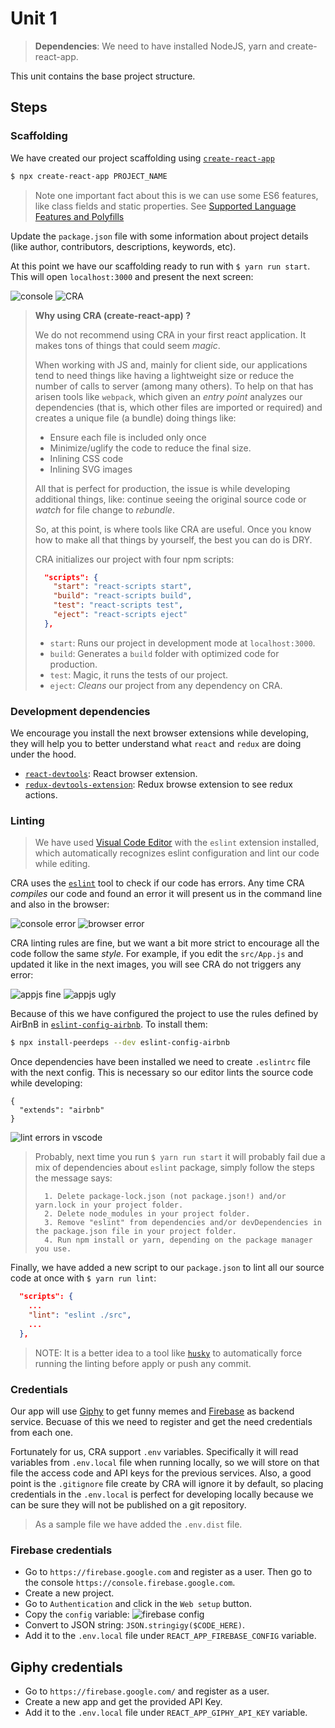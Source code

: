 # Unit 1

> **Dependencies**: We need to have installed NodeJS, yarn and create-react-app.

This unit contains the base project structure.

## Steps

### Scaffolding

We have created our project scaffolding using [`create-react-app`](https://github.com/facebook/create-react-app)

```bash
$ npx create-react-app PROJECT_NAME
```

> Note one important fact about this is we can use some ES6 features, like class fields and static properties. See [Supported Language Features and Polyfills](https://github.com/facebook/create-react-app/blob/master/packages/react-scripts/template/README.md#supported-language-features)

Update the `package.json` file with some information about project details (like author, contributors, descriptions, keywords, etc).

At this point we have our scaffolding ready to run with `$ yarn run start`. This will open `localhost:3000` and present the next screen:

![console](../images/002.png)
![CRA](../images/001.png)

> **Why using CRA (create-react-app) ?**
> 
> We do not recommend using CRA in your first react application. It makes tons of things that could seem *magic*.
>
> When working with JS and, mainly for client side, our applications tend to need things like having a lightweight size or reduce the number of calls to server (among many others). To help on that has arisen tools like `webpack`, which given an *entry point* analyzes our dependencies (that is, which other files are imported or required) and creates a unique file (a bundle) doing things like:
>
> - Ensure each file is included only once
> - Minimize/uglify the code to reduce the final size.
> - Inlining CSS code
> - Inlining SVG images
> 
> All that is perfect for production, the issue is while developing additional things, like: continue seeing the original source code or *watch* for file change to *rebundle*.
> 
> So, at this point, is where tools like CRA are useful. Once you know how to make all that things by yourself, the best you can do is DRY.
>
> CRA initializes our project with four npm scripts:
>
> ```json
>   "scripts": {
>     "start": "react-scripts start",
>     "build": "react-scripts build",
>     "test": "react-scripts test",
>     "eject": "react-scripts eject"
>   },
> ```
> 
> - `start`: Runs our project in development mode at `localhost:3000`.
> - `build`: Generates a `build` folder with optimized code for production.
> - `test`: Magic, it runs the tests of our project.
> - `eject`: *Cleans* our project from any dependency on CRA.

### Development dependencies

We encourage you install the next browser extensions while developing, they will help you to better understand what `react` and `redux` are doing under the hood.

- [`react-devtools`](https://github.com/facebook/react-devtools): React browser extension.
- [`redux-devtools-extension`](https://github.com/zalmoxisus/redux-devtools-extension): Redux browse extension to see redux actions.

### Linting

> We have used [Visual Code Editor](https://code.visualstudio.com) with the `eslint` extension installed, which automatically recognizes eslint configuration and lint our code while editing.

CRA uses the [`eslint`](https://eslint.org/) tool to check if our code has errors. Any time CRA *compiles* our code and found an error it will present us in the command line and also in the browser:

![console error](../images/003.png)
![browser error](../images/004.png)

CRA linting rules are fine, but we want a bit more strict to encourage all the code follow the same *style*. For example, if you edit the `src/App.js` and updated it like in the next images, you will see CRA do not triggers any error:

![appjs fine](../images/005.png)
![appjs ugly](../images/006.png)

Because of this we have configured the project to use the rules defined by AirBnB in [`eslint-config-airbnb`](https://www.npmjs.com/package/eslint-config-airbnb). To install them:

```bash
$ npx install-peerdeps --dev eslint-config-airbnb
```

Once dependencies have been installed we need to create `.eslintrc` file with the next config. This is necessary so our editor lints the source code while developing:
  ```
  {
    "extends": "airbnb"
  }
  ```
![lint errors in vscode](../images/007.png)

> Probably, next time you run `$ yarn run start` it will probably fail due a mix of dependencies about `eslint` package, simply follow the steps the message says:
> 
>   ```
>     1. Delete package-lock.json (not package.json!) and/or yarn.lock in your project folder.
>     2. Delete node_modules in your project folder.
>     3. Remove "eslint" from dependencies and/or devDependencies in the package.json file in your project folder.
>     4. Run npm install or yarn, depending on the package manager you use.
>   ```

Finally, we have added a new script to our `package.json` to lint all our source code at once with `$ yarn run lint`:

```json
  "scripts": {
    ...
    "lint": "eslint ./src",
    ...
  },
```

> NOTE: It is a better idea to a tool like [`husky`](https://www.npmjs.com/package/husky) to automatically force running the linting before apply or push any commit.

### Credentials

Our app will use [Giphy](https://giphy.com) to get funny memes and [Firebase](https://firebase.google.com) as backend service. Becuase of this we need to register and get the need credentials from each one.

Fortunately for us, CRA support `.env` variables. Specifically it will read variables from `.env.local` file when running locally, so we will store on that file the access code and API keys for the previous services. Also, a good point is the `.gitignore` file create by CRA will ignore it by default, so placing credentials in the `.env.local` is perfect for developing locally because we can be sure they will not be published on a git repository.

> As a sample file we have added the `.env.dist` file.

### Firebase credentials

- Go to `https://firebase.google.com` and register as a user. Then go to the console `https://console.firebase.google.com`.
- Create a new project.
- Go to `Authentication` and click in the `Web setup` button.
- Copy the `config` variable:
  ![firebase config](../images/008.png)
- Convert to JSON string: `JSON.stringigy($CODE_HERE)`.
- Add it to the `.env.local` file under `REACT_APP_FIREBASE_CONFIG` variable.

## Giphy credentials

- Go to `https://firebase.google.com/` and register as a user.
- Create a new app and get the provided API Key.
- Add it to the `.env.local` file under `REACT_APP_GIPHY_API_KEY` variable.

